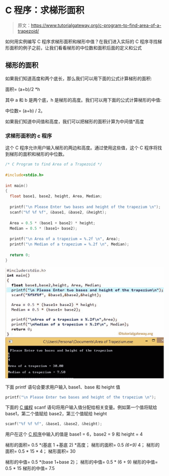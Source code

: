 # C 程序：求梯形面积

> 原文：<https://www.tutorialgateway.org/c-program-to-find-area-of-a-trapezoid/>

如何用实例编写 C 程序求梯形面积和梯形中值？在我们进入实际的 C 程序寻找梯形面积的例子之前，让我们看看梯形的中位数和面积后面的定义和公式

## 梯形的面积

如果我们知道高度和两个底长，那么我们可以用下面的公式计算梯形的面积:

面积= (a+b)/2 *h

其中 a 和 b 是两个底，h 是梯形的高度。我们可以用下面的公式计算梯形的中值:

中位数= (a+b) / 2。

如果我们知道中间值和高度，我们可以把梯形的面积计算为中间值*高度

### 求梯形面积的 c 程序

这个 C 程序允许用户输入梯形的两边和高度。通过使用这些值，这个 C 程序将找到梯形的面积和梯形的中位数。

```c
/* C Program to find Area of a Trapezoid */

#include<stdio.h>

int main()
{
  float base1, base2, height, Area, Median;

  printf("\n Please Enter two bases and height of the trapezium \n");
  scanf("%f %f %f", &base1, &base2, &height);

  Area = 0.5 * (base1 + base2) * height;
  Median = 0.5 * (base1+ base2);

  printf("\n Area of a trapezium = %.2f \n", Area);
  printf("\n Median of a trapezium = %.2f \n", Median);

  return 0;
}
```

![C Program to find Area of a Trapezoid](img/868603b96756965f2eff39165820d001.png)

下面 printf 语句会要求用户输入 base1、base 和 height 值

```c
printf("\n Please Enter two bases and height of the trapezium \n");

```

下面的 [C 编程](https://www.tutorialgateway.org/c-programming/) scanf 语句将用户输入值分配给相关变量。例如第一个值将赋给 base1，第二个值赋给 base2，第三个值赋给 height

```c
scanf("%f %f %f", &base1, &base2, &height);
```

用户在这个 [C 程序](https://www.tutorialgateway.org/c-programming-examples/)中输入的值是 base1 = 6，base2 = 9 和 height = 4

梯形的面积= 0.5 *(基底 1 +基底 2) *高度；
梯形的面积= 0.5 *(6+9)* 4；
梯形的面积= 0.5 * 15 * 4；
梯形面积= 30

梯形的中值= 0.5 *(base 1+base 2)；
梯形的中值= 0.5 * (6 + 9)
梯形的中值= 0.5 * 15
梯形的中值= 7.5